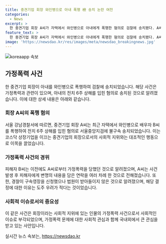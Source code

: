 ```yaml
---
title: 중견기업 회장 와인병으로 아내 폭행 檢 송치 논란 여전
categories:
  - News
excerpt: >
  한 중견기업 회장 A씨가 자택에서 와인병으로 아내에게 폭행한 혐의로 검찰에 송치됐다. A씨는 지난달 말 와인병으로 아내를 폭행하여 전치 6주 상해를 입혔으며, B씨는 이전에도 가정폭력을 당한 적이 있다고 알려졌다. A씨는 폭행 후 아내에게 너 때문에 수갑 차게 생겼다는 연락을 수차례 했다고 B씨 측은 주장하고 있다. 현재, A씨는 불구속 상태이며, 법원은 구속영장을 받아들이지 않았다고 한다.
feature_text: >
  한 중견기업 회장 A씨가 자택에서 와인병으로 아내에게 폭행한 혐의로 검찰에 송치됐다. A씨는 지난달 말 와인병으로 아내를 폭행하여 전치 6주 상해를 입혔으며, B씨는 이전에도 가정폭력을 당한 적이 있다고 알려졌다. A씨는 폭행 후 아내에게 너 때문에 수갑 차게 생겼다는 연락을 수차례 했다고 B씨 측은 주장하고 있다. 현재, A씨는 불구속 상태이며, 법원은 구속영장을 받아들이지 않았다고 한다.
image: 'https://newsdao.kr/res/images/meta/newsdao_breakingnews.jpg'
---
```


<p><img src="https://newsdao.kr/res/images/meta/newsdao_breakingnews.jpg" alt="koreaapp 속보" /></p>

<h2 data-ke-size="size26">가정폭력 사건</h2>

<p data-ke-size="size16">한 중견기업 회장이 아내를 와인병으로 폭행하여 검찰에 송치되었습니다. 해당 사건은 가정폭력과 관련이 있으며, 아내의 전치 6주 상해를 입힌 혐의로 송치된 것으로 알려졌습니다. 이에 대한 상세 내용은 아래와 같습니다.</p>

<h3>회장 A씨의 폭행 혐의</h3>

<p data-ke-size="size16">서울 강남경찰서에 따르면, 중견기업 회장 A씨는 최근 자택에서 와인병으로 배우자 B씨를 폭행하여 전치 6주 상해를 입힌 혐의로 서울중앙지검에 불구속 송치되었습니다. 이는 코스닥 상장기업을 이끄는 중견기업의 회장으로서의 사회적 지위와는 대조적인 행동으로 이목을 끌었습니다.</p>

<h3>가정폭력 사건의 경위</h3>

<p data-ke-size="size16">피해자 B씨는 이전에도 A씨로부터 가정폭력을 당했던 것으로 알려졌으며, A씨는 사건 발생 후 피해자에게 변명의 내용을 담은 연락을 여러 차례 한 것으로 전해졌습니다. 또한, 경찰이 구속영장을 신청했으나 법원이 받아들이지 않은 것으로 알려졌으며, 해당 결정에 대한 이유는 도주 우려가 적다는 것이었습니다.</p>

<h3>사회적 이슈로서의 중요성</h3>

<p data-ke-size="size16">이 같은 사건은 회장이라는 사회적 지위에 있는 인물의 가정폭력 사건으로서 사회적인 이슈로 부각되었으며, 가정폭력 문제에 대한 사회적 관심과 함께 국내외에서 큰 관심을 받고 있는 사안입니다.</p>
실시간 뉴스 속보는, <a href="https://newsdao.kr" rel="dofollow">https://newsdao.kr</a>


